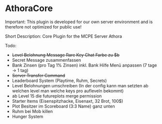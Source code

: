 # AthoraCore
Important: This plugin is developed for our own server environment and is therefore not optimized for public use!

Short Description: Core Plugin for the MCPE Server Athora

Todo:
- ~~Level Belohnung Message Rare Key Chat Farbe zu $b~~
- Secret Message zusammenfassen
- Bank Zinsen (pro Tag 1% Zinsen) inkl. Bank Hilfe Menü anpassen (7 tage -> 1 tag)
- ~~Server Transfer Command~~
- Leaderboard System (Playtime, Ruhm, Secrets)
- Level Belohnungen umschreiben (In der config kann man setzten ab welchen level man welche keys pro aufleveln bekommt)
- ab Level 15 die futureplots merge permission
- Starter Items (Eisenspitzhacke, Eisenaxt, 32 Brot, 100$)
- Plot Besitzer im Scoreboard (3:3 Name) ganz unten
- Ruhm bei Mob killen
- Hunger System